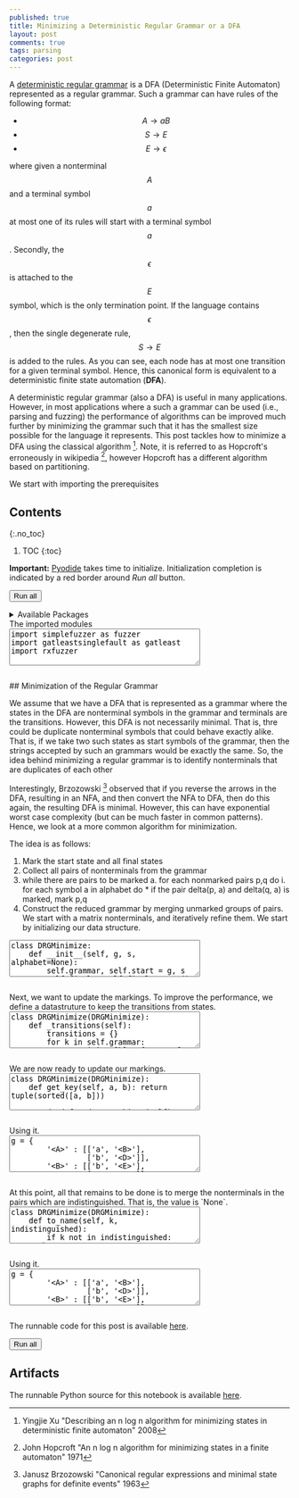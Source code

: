 ```yaml
---
published: true
title: Minimizing a Deterministic Regular Grammar or a DFA
layout: post
comments: true
tags: parsing
categories: post
---
```

A [deterministic regular grammar](/post/2021/10/24/canonical-regular-grammar/)
is a DFA (Deterministic Finite Automaton) represented as a regular grammar.
Such a grammar can have rules of the following format:
* $$ A \rightarrow a B $$
* $$ S \rightarrow E $$
* $$ E \rightarrow \epsilon $$

where given a nonterminal $$A$$ and a terminal symbol $$ a $$ at most one of
its rules will start with a terminal symbol $$ a $$.
Secondly, the $$ \epsilon $$ is attached to the $$ E $$ symbol, which is the
only termination point. If the language contains $$ \epsilon $$, then the
single degenerate rule, $$ S \rightarrow E $$ is added to the rules.
As you can see, each node has at most one
transition for a given terminal symbol. Hence, this canonical form is
equivalent to a deterministic finite state automation (**DFA**).

A deterministic regular grammar (also a DFA) is useful in many applications.
However, in most applications where a such a grammar can be used
(i.e., parsing and fuzzing) the performance of algorithms can be improved much
further by minimizing the grammar such that it has the smallest size possible
for the language it represents. This post tackles how to minimize a DFA using
the classical algorithm [^xu2008]. Note, it is referred to as
Hopcroft's erroneously in wikipedia [^hopcroft1971], however Hopcroft has
a different algorithm based on partitioning.

We start with importing the prerequisites

## Contents
{:.no_toc}

1. TOC
{:toc}

<script src="/resources/js/graphviz/index.min.js"></script>
<script>
// From https://github.com/hpcc-systems/hpcc-js-wasm
// Hosted for teaching.
var hpccWasm = window["@hpcc-js/wasm"];
function display_dot(dot_txt, div) {
    hpccWasm.graphviz.layout(dot_txt, "svg", "dot").then(svg => {
        div.innerHTML = svg;
    });
}
window.display_dot = display_dot
// from js import display_dot
</script>

<script src="/resources/pyodide/full/3.9/pyodide.js"></script>
<link rel="stylesheet" type="text/css" media="all" href="/resources/skulpt/css/codemirror.css">
<link rel="stylesheet" type="text/css" media="all" href="/resources/skulpt/css/solarized.css">
<link rel="stylesheet" type="text/css" media="all" href="/resources/skulpt/css/env/editor.css">

<script src="/resources/skulpt/js/codemirrorepl.js" type="text/javascript"></script>
<script src="/resources/skulpt/js/python.js" type="text/javascript"></script>
<script src="/resources/pyodide/js/env/editor.js" type="text/javascript"></script>

**Important:** [Pyodide](https://pyodide.readthedocs.io/en/latest/) takes time to initialize.
Initialization completion is indicated by a red border around *Run all* button.
<form name='python_run_form'>
<button type="button" name="python_run_all">Run all</button>
</form>

<details>
<summary>Available Packages </summary>
<!--##### Available Packages-->

These are packages that refer either to my previous posts or to pure python
packages that I have compiled, and is available in the below locations. As
before, install them if you need to run the program directly on the machine.
To install, simply download the wheel file (`pkg.whl`) and install using
`pip install pkg.whl`.

<ol>
<li><a href="https://rahul.gopinath.org/py/simplefuzzer-0.0.1-py2.py3-none-any.whl">simplefuzzer-0.0.1-py2.py3-none-any.whl</a> from "<a href="/post/2019/05/28/simplefuzzer-01/">The simplest grammar fuzzer in the world</a>".</li>
<li><a href="https://rahul.gopinath.org/py/gatleastsinglefault-0.0.1-py2.py3-none-any.whl">gatleastsinglefault-0.0.1-py2.py3-none-any.whl</a> from "<a href="/post/2021/09/09/fault-inducing-grammar/">Specializing Context-Free Grammars for Inducing Faults</a>".</li>
<li><a href="https://rahul.gopinath.org/py/hdd-0.0.1-py2.py3-none-any.whl">hdd-0.0.1-py2.py3-none-any.whl</a> from "<a href="/post/2019/12/04/hdd/">Hierarchical Delta Debugging</a>".</li>
<li><a href="https://rahul.gopinath.org/py/rxfuzzer-0.0.1-py2.py3-none-any.whl">rxfuzzer-0.0.1-py2.py3-none-any.whl</a> from "<a href="/post/2021/10/22/fuzzing-with-regular-expressions/">Fuzzing With Regular Expressions</a>".</li>
<li><a href="https://rahul.gopinath.org/py/ddset-0.0.1-py2.py3-none-any.whl">ddset-0.0.1-py2.py3-none-any.whl</a> from "<a href="/post/2020/08/03/simple-ddset/">Simple DDSet</a>".</li>
<li><a href="https://rahul.gopinath.org/py/earleyparser-0.0.1-py2.py3-none-any.whl">earleyparser-0.0.1-py2.py3-none-any.whl</a> from "<a href="/post/2021/02/06/earley-parsing/">Earley Parser</a>".</li>
</ol>

<div style='display:none'>
<form name='python_run_form'>
<textarea cols="40" rows="4" id='python_pre_edit' name='python_edit'>
https://rahul.gopinath.org/py/simplefuzzer-0.0.1-py2.py3-none-any.whl
https://rahul.gopinath.org/py/gatleastsinglefault-0.0.1-py2.py3-none-any.whl
https://rahul.gopinath.org/py/hdd-0.0.1-py2.py3-none-any.whl
https://rahul.gopinath.org/py/rxfuzzer-0.0.1-py2.py3-none-any.whl
https://rahul.gopinath.org/py/ddset-0.0.1-py2.py3-none-any.whl
https://rahul.gopinath.org/py/earleyparser-0.0.1-py2.py3-none-any.whl
</textarea>
</form>
</div>
</details>
The imported modules

<!--
############
import simplefuzzer as fuzzer
import gatleastsinglefault as gatleast
import rxfuzzer


############
-->
<form name='python_run_form'>
<textarea cols="40" rows="4" name='python_edit'>
import simplefuzzer as fuzzer
import gatleastsinglefault as gatleast
import rxfuzzer
</textarea><br />
<pre class='Output' name='python_output'></pre>
<div name='python_canvas'></div>
</form>
## Minimization of the Regular Grammar

We assume that we have a DFA that is represented as a grammar where the
states in the DFA are nonterminal symbols in the grammar and terminals are
the transitions. However, this DFA is not necessarily minimal. That is,
thre could be duplicate nonterminal symbols that could behave exactly alike.
That is, if we take two such states as start symbols of the grammar, then
the strings accepted by such an grammars would be exactly the same. So, the
idea behind minimizing a regular grammar is to identify nonterminals that are
duplicates of each other
 
Interestingly, Brzozowski [^brzozowski1963] observed that if you reverse the
arrows in the DFA, resulting in an NFA, and then convert the NFA to DFA, then
do this again, the resulting DFA is minimal. However, this can have
exponential worst case complexity (but can be much faster in common patterns).
Hence, we look at a more common algorithm for minimization.

The idea is as follows:
1. Mark the start state and all final states
2. Collect all pairs of nonterminals from the grammar
2. while there are pairs to be marked 
   a. for each nonmarked pairs p,q do
      i. for each symbol a in alphabet do 
         * if the pair delta(p, a) and delta(q, a) is marked, mark p,q
3. Construct the reduced grammar by merging unmarked groups of pairs.
We start with a matrix nonterminals, and iteratively refine them. We start by
initializing our data structure.

<!--
############
class DRGMinimize:
    def __init__(self, g, s, alphabet=None):
        self.grammar, self.start = g, s
        self.final = self.final_states()
        if alphabet is None:
            self.alphabet = self.get_alphabet()
        else:
            self.alphabet = alphabet
        self.init_pairs()

    def final_states(self):
        return {key:None
                for key in self.grammar
                for rule in self.grammar[key]
                if not rule}

    def get_alphabet(self):
        return {t:None
                for k in self.grammar
                for rule in self.grammar[k]
                for t in rule
                     if not fuzzer.is_nonterminal(t)}

    def init_pairs(self):
        self.pairs = {}
        for k in self.grammar:
            for l in self.grammar:
                if k == l: continue
                x = tuple(sorted([k,l]))
                if x in self.pairs: continue
                if k in self.final:
                    if l in self.final:
                        self.pairs[x] = None
                    else:
                        self.pairs[x] = '' # Distinguished
                else:
                    if l in self.final:
                        self.pairs[x] = '' # Distinguished
                    else:
                        self.pairs[x] = None

############
-->
<form name='python_run_form'>
<textarea cols="40" rows="4" name='python_edit'>
class DRGMinimize:
    def __init__(self, g, s, alphabet=None):
        self.grammar, self.start = g, s
        self.final = self.final_states()
        if alphabet is None:
            self.alphabet = self.get_alphabet()
        else:
            self.alphabet = alphabet
        self.init_pairs()

    def final_states(self):
        return {key:None
                for key in self.grammar
                for rule in self.grammar[key]
                if not rule}

    def get_alphabet(self):
        return {t:None
                for k in self.grammar
                for rule in self.grammar[k]
                for t in rule
                     if not fuzzer.is_nonterminal(t)}

    def init_pairs(self):
        self.pairs = {}
        for k in self.grammar:
            for l in self.grammar:
                if k == l: continue
                x = tuple(sorted([k,l]))
                if x in self.pairs: continue
                if k in self.final:
                    if l in self.final:
                        self.pairs[x] = None
                    else:
                        self.pairs[x] = &#x27;&#x27; # Distinguished
                else:
                    if l in self.final:
                        self.pairs[x] = &#x27;&#x27; # Distinguished
                    else:
                        self.pairs[x] = None
</textarea><br />
<pre class='Output' name='python_output'></pre>
<div name='python_canvas'></div>
</form>
Next, we want to update the markings. To improve the performance, we define
a datastruture to keep the transitions from states.

<!--
############
class DRGMinimize(DRGMinimize):
    def _transitions(self):
        transitions = {}
        for k in self.grammar:
            transitions[k] = {a:None for a in self.alphabet}
            for r in self.grammar[k]:
                if not r or len(r) != 2: continue
                transitions[k][r[0]] = r[1]
        return transitions

############
-->
<form name='python_run_form'>
<textarea cols="40" rows="4" name='python_edit'>
class DRGMinimize(DRGMinimize):
    def _transitions(self):
        transitions = {}
        for k in self.grammar:
            transitions[k] = {a:None for a in self.alphabet}
            for r in self.grammar[k]:
                if not r or len(r) != 2: continue
                transitions[k][r[0]] = r[1]
        return transitions
</textarea><br />
<pre class='Output' name='python_output'></pre>
<div name='python_canvas'></div>
</form>
We are now ready to update our markings.

<!--
############
class DRGMinimize(DRGMinimize):
    def get_key(self, a, b): return tuple(sorted([a, b]))

    def update_markings(self):
        transitions  = self._transitions()
        while True:
            found_new_marks = False
            unmarked_pairs = [p for p in self.pairs if self.pairs[p] is None]
            for (ka,kb) in unmarked_pairs:
                dA, dB = transitions[ka], transitions[kb]
                for alpha in self.alphabet:
                    delta_key_pair = self.get_key(dA[alpha], dB[alpha])
                    # is delta pair marked? if so, we can mark the original pair
                    if self.pairs.get(delta_key_pair) is None: continue
                    self.pairs[(ka, kb)] = alpha
                    found_new_marks = True
                    break
            if not found_new_marks: break

############
-->
<form name='python_run_form'>
<textarea cols="40" rows="4" name='python_edit'>
class DRGMinimize(DRGMinimize):
    def get_key(self, a, b): return tuple(sorted([a, b]))

    def update_markings(self):
        transitions  = self._transitions()
        while True:
            found_new_marks = False
            unmarked_pairs = [p for p in self.pairs if self.pairs[p] is None]
            for (ka,kb) in unmarked_pairs:
                dA, dB = transitions[ka], transitions[kb]
                for alpha in self.alphabet:
                    delta_key_pair = self.get_key(dA[alpha], dB[alpha])
                    # is delta pair marked? if so, we can mark the original pair
                    if self.pairs.get(delta_key_pair) is None: continue
                    self.pairs[(ka, kb)] = alpha
                    found_new_marks = True
                    break
            if not found_new_marks: break
</textarea><br />
<pre class='Output' name='python_output'></pre>
<div name='python_canvas'></div>
</form>
Using it.

<!--
############
g = {
        '<A>' : [['a', '<B>'],
                 ['b', '<D>']],
        '<B>' : [['b', '<E>'],
                 ['a', '<C>']],
        '<C>' : [
            ['a', '<B>'],
            ['b', '<E>'],
            []],
        '<D>' : [['b', '<E>'],
                 ['a', '<C>']],
        '<E>' : [
            ['a', '<E>'],
            ['b', '<E>'],
            []],
        }
s = '<A>'
m = DRGMinimize(g, s)
m.update_markings()
for (a,b) in m.pairs:
    print(a,b, m.pairs[(a,b)])

############
-->
<form name='python_run_form'>
<textarea cols="40" rows="4" name='python_edit'>
g = {
        &#x27;&lt;A&gt;&#x27; : [[&#x27;a&#x27;, &#x27;&lt;B&gt;&#x27;],
                 [&#x27;b&#x27;, &#x27;&lt;D&gt;&#x27;]],
        &#x27;&lt;B&gt;&#x27; : [[&#x27;b&#x27;, &#x27;&lt;E&gt;&#x27;],
                 [&#x27;a&#x27;, &#x27;&lt;C&gt;&#x27;]],
        &#x27;&lt;C&gt;&#x27; : [
            [&#x27;a&#x27;, &#x27;&lt;B&gt;&#x27;],
            [&#x27;b&#x27;, &#x27;&lt;E&gt;&#x27;],
            []],
        &#x27;&lt;D&gt;&#x27; : [[&#x27;b&#x27;, &#x27;&lt;E&gt;&#x27;],
                 [&#x27;a&#x27;, &#x27;&lt;C&gt;&#x27;]],
        &#x27;&lt;E&gt;&#x27; : [
            [&#x27;a&#x27;, &#x27;&lt;E&gt;&#x27;],
            [&#x27;b&#x27;, &#x27;&lt;E&gt;&#x27;],
            []],
        }
s = &#x27;&lt;A&gt;&#x27;
m = DRGMinimize(g, s)
m.update_markings()
for (a,b) in m.pairs:
    print(a,b, m.pairs[(a,b)])
</textarea><br />
<pre class='Output' name='python_output'></pre>
<div name='python_canvas'></div>
</form>
At this point, all that remains to be done is to merge the nonterminals in the
pairs which are indistinguished. That is, the value is `None`.

<!--
############
class DRGMinimize(DRGMinimize):
    def to_name(self, k, indistinguished):
        if k not in indistinguished: return k
        ik_ = sorted(set(indistinguished[k]))
        return '<(%s)>' % '|'.join([a[1:-1] for a in ik_])

    def minimized_grammar(self):
        self.update_markings()
        partitions = {}
        unmarked_pairs = [p for p in self.pairs if self.pairs[p] is None]
        for (ka, kb) in unmarked_pairs:
            if ka not in partitions: partitions[ka] = []
            partitions[ka].extend([ka, kb])
            if kb not in partitions: partitions[kb] = []
            partitions[kb].extend([ka, kb])

        new_g = {}
        for k in self.grammar:
            ik = self.to_name(k, partitions)
            if ik not in new_g: new_g[ik] = []
            new_rules = new_g[ik]

            for r in self.grammar[k]:
                new_r = [self.to_name(t, partitions) for t in r]
                if new_r not in new_rules: new_rules.append(new_r)

        new_s = self.to_name(self.start, partitions)
        return new_g, new_s

############
-->
<form name='python_run_form'>
<textarea cols="40" rows="4" name='python_edit'>
class DRGMinimize(DRGMinimize):
    def to_name(self, k, indistinguished):
        if k not in indistinguished: return k
        ik_ = sorted(set(indistinguished[k]))
        return &#x27;&lt;(%s)&gt;&#x27; % &#x27;|&#x27;.join([a[1:-1] for a in ik_])

    def minimized_grammar(self):
        self.update_markings()
        partitions = {}
        unmarked_pairs = [p for p in self.pairs if self.pairs[p] is None]
        for (ka, kb) in unmarked_pairs:
            if ka not in partitions: partitions[ka] = []
            partitions[ka].extend([ka, kb])
            if kb not in partitions: partitions[kb] = []
            partitions[kb].extend([ka, kb])

        new_g = {}
        for k in self.grammar:
            ik = self.to_name(k, partitions)
            if ik not in new_g: new_g[ik] = []
            new_rules = new_g[ik]

            for r in self.grammar[k]:
                new_r = [self.to_name(t, partitions) for t in r]
                if new_r not in new_rules: new_rules.append(new_r)

        new_s = self.to_name(self.start, partitions)
        return new_g, new_s
</textarea><br />
<pre class='Output' name='python_output'></pre>
<div name='python_canvas'></div>
</form>
Using it.

<!--
############
g = {
        '<A>' : [['a', '<B>'],
                 ['b', '<D>']],
        '<B>' : [['b', '<E>'],
                 ['a', '<C>']],
        '<C>' : [
            ['a', '<B>'],
            ['b', '<E>'],
            []],
        '<D>' : [['b', '<E>'],
                 ['a', '<C>']],
        '<E>' : [
            ['a', '<E>'],
            ['b', '<E>'],
            []],
        }
s = '<A>'
m = DRGMinimize(g, s)
newg, news = m.minimized_grammar()
gatleast.display_grammar(newg, news)

print()
g = {
        '<a>': [['0', '<b>'], ['1', '<c>']],
        '<b>': [['1', '<d>'], ['0', '<a>']],
        '<c>': [['1', '<f>'], ['0', '<e>'], []],
        '<d>': [['1', '<f>'], ['0', '<e>'], []],
        '<e>': [['1', '<f>'], ['0', '<e>'], []],
        '<f>': [['1', '<f>'], ['0', '<f>']],
        }
s = '<a>'
m = DRGMinimize(g, s)
g1, s1 = m.minimized_grammar()
gatleast.display_grammar(g1, s1)

print()
g = {
        '<A>' : [['a', '<C>'], ['b', '<B>']],
        '<B>' : [['a', '<A>'], ['b', '<C>']],
        '<C>' : [['a', '<A>'], ['b', '<D>']],
        '<D>' : [['a', '<E>'], ['b', '<H>']],
        '<E>' : [['a', '<E>'], ['b', '<F>']],
        '<F>' : [['a', '<E>'], ['b', '<G>']],
        '<G>' : [['a', '<E>'], ['b', '<H>']],
        '<H>' : [['a', '<I>'], ['b', '<L>']],
        '<I>' : [['a', '<I>'], ['b', '<J>']],
        '<J>' : [['a', '<I>'], ['b', '<K>']],
        '<K>' : [['a', '<I>'], ['b', '<L>']],
        '<L>' : [['a', '<L>'], ['b', '<L>'], []],
        }
s = '<A>'
m = DRGMinimize(g, s)
g1, s1 = m.minimized_grammar()
gatleast.display_grammar(g1, s1)

############
-->
<form name='python_run_form'>
<textarea cols="40" rows="4" name='python_edit'>
g = {
        &#x27;&lt;A&gt;&#x27; : [[&#x27;a&#x27;, &#x27;&lt;B&gt;&#x27;],
                 [&#x27;b&#x27;, &#x27;&lt;D&gt;&#x27;]],
        &#x27;&lt;B&gt;&#x27; : [[&#x27;b&#x27;, &#x27;&lt;E&gt;&#x27;],
                 [&#x27;a&#x27;, &#x27;&lt;C&gt;&#x27;]],
        &#x27;&lt;C&gt;&#x27; : [
            [&#x27;a&#x27;, &#x27;&lt;B&gt;&#x27;],
            [&#x27;b&#x27;, &#x27;&lt;E&gt;&#x27;],
            []],
        &#x27;&lt;D&gt;&#x27; : [[&#x27;b&#x27;, &#x27;&lt;E&gt;&#x27;],
                 [&#x27;a&#x27;, &#x27;&lt;C&gt;&#x27;]],
        &#x27;&lt;E&gt;&#x27; : [
            [&#x27;a&#x27;, &#x27;&lt;E&gt;&#x27;],
            [&#x27;b&#x27;, &#x27;&lt;E&gt;&#x27;],
            []],
        }
s = &#x27;&lt;A&gt;&#x27;
m = DRGMinimize(g, s)
newg, news = m.minimized_grammar()
gatleast.display_grammar(newg, news)

print()
g = {
        &#x27;&lt;a&gt;&#x27;: [[&#x27;0&#x27;, &#x27;&lt;b&gt;&#x27;], [&#x27;1&#x27;, &#x27;&lt;c&gt;&#x27;]],
        &#x27;&lt;b&gt;&#x27;: [[&#x27;1&#x27;, &#x27;&lt;d&gt;&#x27;], [&#x27;0&#x27;, &#x27;&lt;a&gt;&#x27;]],
        &#x27;&lt;c&gt;&#x27;: [[&#x27;1&#x27;, &#x27;&lt;f&gt;&#x27;], [&#x27;0&#x27;, &#x27;&lt;e&gt;&#x27;], []],
        &#x27;&lt;d&gt;&#x27;: [[&#x27;1&#x27;, &#x27;&lt;f&gt;&#x27;], [&#x27;0&#x27;, &#x27;&lt;e&gt;&#x27;], []],
        &#x27;&lt;e&gt;&#x27;: [[&#x27;1&#x27;, &#x27;&lt;f&gt;&#x27;], [&#x27;0&#x27;, &#x27;&lt;e&gt;&#x27;], []],
        &#x27;&lt;f&gt;&#x27;: [[&#x27;1&#x27;, &#x27;&lt;f&gt;&#x27;], [&#x27;0&#x27;, &#x27;&lt;f&gt;&#x27;]],
        }
s = &#x27;&lt;a&gt;&#x27;
m = DRGMinimize(g, s)
g1, s1 = m.minimized_grammar()
gatleast.display_grammar(g1, s1)

print()
g = {
        &#x27;&lt;A&gt;&#x27; : [[&#x27;a&#x27;, &#x27;&lt;C&gt;&#x27;], [&#x27;b&#x27;, &#x27;&lt;B&gt;&#x27;]],
        &#x27;&lt;B&gt;&#x27; : [[&#x27;a&#x27;, &#x27;&lt;A&gt;&#x27;], [&#x27;b&#x27;, &#x27;&lt;C&gt;&#x27;]],
        &#x27;&lt;C&gt;&#x27; : [[&#x27;a&#x27;, &#x27;&lt;A&gt;&#x27;], [&#x27;b&#x27;, &#x27;&lt;D&gt;&#x27;]],
        &#x27;&lt;D&gt;&#x27; : [[&#x27;a&#x27;, &#x27;&lt;E&gt;&#x27;], [&#x27;b&#x27;, &#x27;&lt;H&gt;&#x27;]],
        &#x27;&lt;E&gt;&#x27; : [[&#x27;a&#x27;, &#x27;&lt;E&gt;&#x27;], [&#x27;b&#x27;, &#x27;&lt;F&gt;&#x27;]],
        &#x27;&lt;F&gt;&#x27; : [[&#x27;a&#x27;, &#x27;&lt;E&gt;&#x27;], [&#x27;b&#x27;, &#x27;&lt;G&gt;&#x27;]],
        &#x27;&lt;G&gt;&#x27; : [[&#x27;a&#x27;, &#x27;&lt;E&gt;&#x27;], [&#x27;b&#x27;, &#x27;&lt;H&gt;&#x27;]],
        &#x27;&lt;H&gt;&#x27; : [[&#x27;a&#x27;, &#x27;&lt;I&gt;&#x27;], [&#x27;b&#x27;, &#x27;&lt;L&gt;&#x27;]],
        &#x27;&lt;I&gt;&#x27; : [[&#x27;a&#x27;, &#x27;&lt;I&gt;&#x27;], [&#x27;b&#x27;, &#x27;&lt;J&gt;&#x27;]],
        &#x27;&lt;J&gt;&#x27; : [[&#x27;a&#x27;, &#x27;&lt;I&gt;&#x27;], [&#x27;b&#x27;, &#x27;&lt;K&gt;&#x27;]],
        &#x27;&lt;K&gt;&#x27; : [[&#x27;a&#x27;, &#x27;&lt;I&gt;&#x27;], [&#x27;b&#x27;, &#x27;&lt;L&gt;&#x27;]],
        &#x27;&lt;L&gt;&#x27; : [[&#x27;a&#x27;, &#x27;&lt;L&gt;&#x27;], [&#x27;b&#x27;, &#x27;&lt;L&gt;&#x27;], []],
        }
s = &#x27;&lt;A&gt;&#x27;
m = DRGMinimize(g, s)
g1, s1 = m.minimized_grammar()
gatleast.display_grammar(g1, s1)
</textarea><br />
<pre class='Output' name='python_output'></pre>
<div name='python_canvas'></div>
</form>
 
The runnable code for this post is available
[here](https://github.com/rahulgopinath/rahulgopinath.github.io/blob/master/notebooks/2023-11-02-minimizing-canonical-regular-grammar-dfa.py).
 
[^xu2008]: Yingjie Xu "Describing an n log n algorithm for minimizing states in deterministic finite automaton" 2008
[^hopcroft1971]: John Hopcroft "An n log n algorithm for minimizing states in a finite automaton" 1971
[^brzozowski1963]: Janusz Brzozowski "Canonical regular expressions and minimal state graphs for definite events" 1963


<form name='python_run_form'>
<button type="button" name="python_run_all">Run all</button>
</form>

## Artifacts

The runnable Python source for this notebook is available [here](https://github.com/rahulgopinath/rahulgopinath.github.io/blob/master/notebooks/2023-11-02-minimizing-canonical-regular-grammar-dfa.py).


